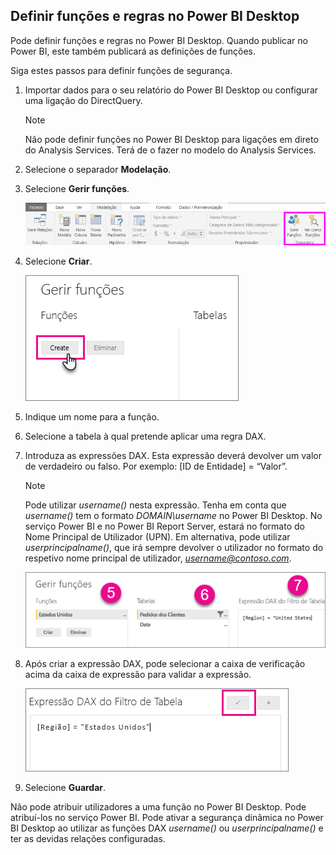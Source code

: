 ## <a name="define-roles-and-rules-in-power-bi-desktop"></a>Definir funções e regras no Power BI Desktop
Pode definir funções e regras no Power BI Desktop. Quando publicar no Power BI, este também publicará as definições de funções.

Siga estes passos para definir funções de segurança.

1. Importar dados para o seu relatório do Power BI Desktop ou configurar uma ligação do DirectQuery.
   
   > [!NOTE]
   > Não pode definir funções no Power BI Desktop para ligações em direto do Analysis Services. Terá de o fazer no modelo do Analysis Services.
   > 
   > 
1. Selecione o separador **Modelação**.
2. Selecione **Gerir funções**.
   
   ![](./media/rls-desktop-define-roles/powerbi-desktop-security.png)
4. Selecione **Criar**.
   
   ![](./media/rls-desktop-define-roles/powerbi-desktop-security-create-role.png)
5. Indique um nome para a função. 
6. Selecione a tabela à qual pretende aplicar uma regra DAX.
7. Introduza as expressões DAX. Esta expressão deverá devolver um valor de verdadeiro ou falso. Por exemplo: [ID de Entidade] = “Valor”.
   
   > [!NOTE]
   > Pode utilizar *username()* nesta expressão. Tenha em conta que *username()* tem o formato *DOMAIN\username* no Power BI Desktop. No serviço Power BI e no Power BI Report Server, estará no formato do Nome Principal de Utilizador (UPN). Em alternativa, pode utilizar *userprincipalname()*, que irá sempre devolver o utilizador no formato do respetivo nome principal de utilizador, *username@contoso.com*.
   > 
   > 
   
   ![](./media/rls-desktop-define-roles/powerbi-desktop-security-create-rule.png)
8. Após criar a expressão DAX, pode selecionar a caixa de verificação acima da caixa de expressão para validar a expressão.
   
   ![](./media/rls-desktop-define-roles/powerbi-desktop-security-validate-dax.png)
9. Selecione **Guardar**.

Não pode atribuir utilizadores a uma função no Power BI Desktop. Pode atribuí-los no serviço Power BI. Pode ativar a segurança dinâmica no Power BI Desktop ao utilizar as funções DAX *username()* ou *userprincipalname()* e ter as devidas relações configuradas. 


